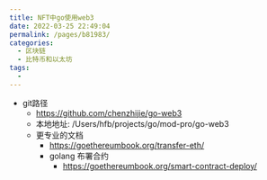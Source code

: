 ```yaml
---
title: NFT中go使用web3
date: 2022-03-25 22:49:04
permalink: /pages/b81983/
categories:
  - 区块链
  - 比特币和以太坊
tags:
  - 
---
```


* git路径
  * https://github.com/chenzhijie/go-web3
  * 本地地址: /Users/hfb/projects/go/mod-pro/go-web3 
  * 更专业的文档
    * https://goethereumbook.org/transfer-eth/
    * golang 布署合约
      * https://goethereumbook.org/smart-contract-deploy/


